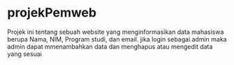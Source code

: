 # projekPemweb

Projek ini tentang sebuah website yang menginformasikan data mahasiswa berupa Nama, NIM, Program studi, dan email.
jika login sebagai admin maka admin dapat mmenambahkan data dan menghapus atau mengedit data yang sesuai
